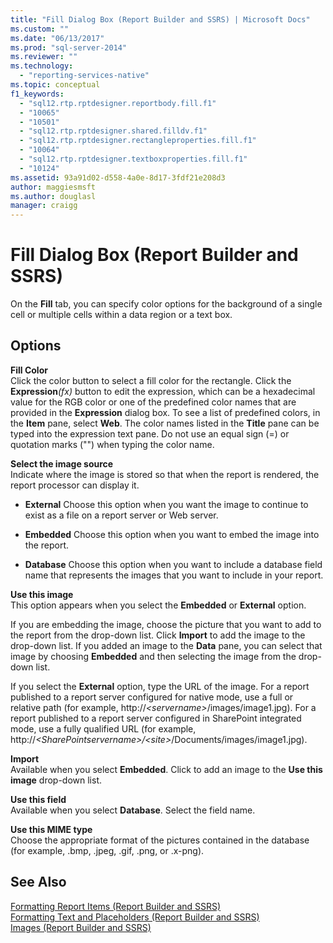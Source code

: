 ```yaml
---
title: "Fill Dialog Box (Report Builder and SSRS) | Microsoft Docs"
ms.custom: ""
ms.date: "06/13/2017"
ms.prod: "sql-server-2014"
ms.reviewer: ""
ms.technology: 
  - "reporting-services-native"
ms.topic: conceptual
f1_keywords: 
  - "sql12.rtp.rptdesigner.reportbody.fill.f1"
  - "10065"
  - "10501"
  - "sql12.rtp.rptdesigner.shared.filldv.f1"
  - "sql12.rtp.rptdesigner.rectangleproperties.fill.f1"
  - "10064"
  - "sql12.rtp.rptdesigner.textboxproperties.fill.f1"
  - "10124"
ms.assetid: 93a91d02-d558-4a0e-8d17-3fdf21e208d3
author: maggiesmsft
ms.author: douglasl
manager: craigg
---
```

# Fill Dialog Box (Report Builder and SSRS)
  On the **Fill** tab, you can specify color options for the background of a single cell or multiple cells within a data region or a text box.  
  
## Options  
 **Fill Color**  
 Click the color button to select a fill color for the rectangle. Click the **Expression**_(fx)_ button to edit the expression, which can be a hexadecimal value for the RGB color or one of the predefined color names that are provided in the **Expression** dialog box. To see a list of predefined colors, in the **Item** pane, select **Web**. The color names listed in the **Title** pane can be typed into the expression text pane. Do not use an equal sign (=) or quotation marks ("") when typing the color name.  
  
 **Select the image source**  
 Indicate where the image is stored so that when the report is rendered, the report processor can display it.  
  
-   **External** Choose this option when you want the image to continue to exist as a file on a report server or Web server.  
  
-   **Embedded** Choose this option when you want to embed the image into the report.  
  
-   **Database** Choose this option when you want to include a database field name that represents the images that you want to include in your report.  
  
 **Use this image**  
 This option appears when you select the **Embedded** or **External** option.  
  
 If you are embedding the image, choose the picture that you want to add to the report from the drop-down list. Click **Import** to add the image to the drop-down list. If you added an image to the **Data** pane, you can select that image by choosing **Embedded** and then selecting the image from the drop-down list.  
  
 If you select the **External** option, type the URL of the image. For a report published to a report server configured for native mode, use a full or relative path (for example, http://*\<servername>*/images/image1.jpg). For a report published to a report server configured in SharePoint integrated mode, use a fully qualified URL (for example, http://*\<SharePointservername>/\<site>*/Documents/images/image1.jpg).  
  
 **Import**  
 Available when you select **Embedded**. Click to add an image to the **Use this image** drop-down list.  
  
 **Use this field**  
 Available when you select **Database**. Select the field name.  
  
 **Use this MIME type**  
 Choose the appropriate format of the pictures contained in the database (for example, .bmp, .jpeg, .gif, .png, or .x-png).  
  
## See Also  
 [Formatting Report Items &#40;Report Builder and SSRS&#41;](report-design/formatting-report-items-report-builder-and-ssrs.md)   
 [Formatting Text and Placeholders &#40;Report Builder and SSRS&#41;](report-design/formatting-text-and-placeholders-report-builder-and-ssrs.md)   
 [Images &#40;Report Builder and SSRS&#41;](report-design/images-report-builder-and-ssrs.md)  
  
  
